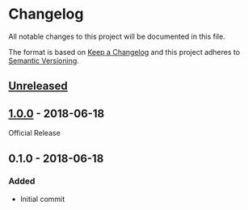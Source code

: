 # Changelog
All notable changes to this project will be documented in this file.

The format is based on [Keep a Changelog](http://keepachangelog.com/en/1.0.0/)
and this project adheres to [Semantic Versioning](http://semver.org/spec/v2.0.0.html).

## [Unreleased]

## [1.0.0] - 2018-06-18

Official Release

## 0.1.0 - 2018-06-18

### Added
 - Initial commit

[Unreleased]: https://bitbucket.org/preferizi/bot-configs-schema/compare/HEAD..v1.0.0

[1.0.0]: https://bitbucket.org/preferizi/bot-configs-schema/compare/v1.0.0..v0.1.0
